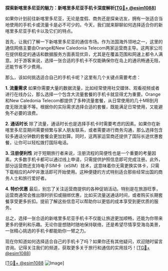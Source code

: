 **探索新喀里多尼亚的魅力：新喀里多尼亚手机卡深度解析[[TG💪+ @esim1088](https://t.me/s/esim1088)]**

如果你计划前往新喀里多尼亚，无论是度假、商务还是探亲访友，拥有一张适合当地使用的手机卡或流量卡是必不可少的。今天，我们就来聊聊如何选择适合你的新喀里多尼亚手机卡以及它们的特点。

首先，让我们了解一下新喀里多尼亚的通信市场。作为法国海外领地之一，这里的通信网络主要由Orange和New Caledonia Telecom两家运营商主导。这两家公司在提供稳定的通话和数据服务方面表现优异，尤其是在覆盖范围和网速上都令人满意。对于游客来说，选择一张合适的手机卡不仅能确保你在岛上的通讯畅通无阻，还能节省不少费用。

那么，该如何挑选适合自己的手机卡呢？这里有几个关键点需要考虑：

**1. 流量需求**
如果你需要大量的数据流量，比如经常使用社交媒体、观看视频或者进行在线办公，那么选择一个包含大流量套餐的手机卡就显得尤为重要。Orange和New Caledonia Telecom都提供了多种流量套餐，从日常使用的几十MB到月度无限流量不等。根据你的实际需求选择合适的套餐，既能满足日常使用，又能避免不必要的浪费。

**2. 通话时长**
除了流量，通话时长也是选择手机卡时需要考虑的因素。如果你在新喀里多尼亚期间需要频繁与家人朋友联系，或者需要进行商务沟通，那么选择包含较多通话分钟数的套餐会更加划算。同时，这两家运营商还提供了国际长途优惠套餐，让你可以轻松拨打国际电话。

**3. 注册便利性**
对于短期旅行者来说，注册流程的简便性也是一个重要的考量因素。大多数手机卡都可以通过线上申请，只需提供护照信息即可完成注册。此外，部分运营商还支持电子SIM卡（eSIM）技术，这意味着你无需更换实体卡，只需下载相应的APP并激活即可开始使用。这种便捷的方式特别适合那些经常出国的商务人士和旅行爱好者。

**4. 特价优惠**
最后，别忘了关注运营商提供的各种促销活动。特别是在旅游旺季，运营商通常会推出限时折扣或捆绑优惠，比如买流量送通话时间，或者购买长期套餐享受更多折扣。提前了解这些信息可以帮助你以更低的成本享受到更优质的服务。

总之，选择一张合适的新喀里多尼亚手机卡不仅能让旅途更加顺畅，还能为你带来更多的便利和乐趣。无论你是想随时随地保持联络，还是希望尽情享受海岛美景，一张精心挑选的手机卡都能助你一臂之力。

现在你知道如何选择适合自己的手机卡了吗？如果你还有其他疑问，欢迎随时留言咨询。记得关注我们的频道，获取更多关于旅行和通信的实用技巧！[[TG💪+ @esim1088](https://t.me/s/esim1088)]

[[TG💪+ @esim1088](https://t.me/s/esim1088) ![Image](https://i.postimg.cc/4NQfJmqS/Snipaste-2025-05-13-00-14-12.png)]